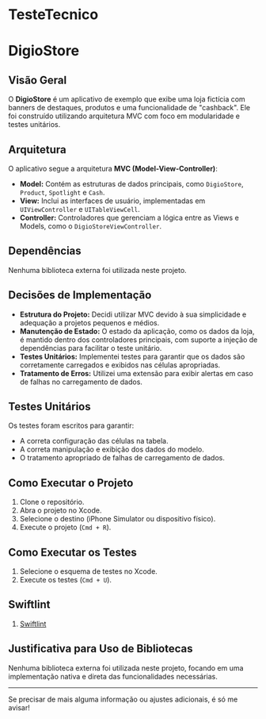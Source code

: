 # TesteTecnico
# DigioStore

## Visão Geral

O **DigioStore** é um aplicativo de exemplo que exibe uma loja fictícia com banners de destaques, produtos e uma funcionalidade de "cashback". Ele foi construído utilizando arquitetura MVC com foco em modularidade e testes unitários.

## Arquitetura

O aplicativo segue a arquitetura **MVC (Model-View-Controller)**:
- **Model:** Contém as estruturas de dados principais, como `DigioStore`, `Product`, `Spotlight` e `Cash`.
- **View:** Inclui as interfaces de usuário, implementadas em `UIViewController` e `UITableViewCell`.
- **Controller:** Controladores que gerenciam a lógica entre as Views e Models, como o `DigioStoreViewController`.

## Dependências

Nenhuma biblioteca externa foi utilizada neste projeto.

## Decisões de Implementação

- **Estrutura do Projeto:** Decidi utilizar MVC devido à sua simplicidade e adequação a projetos pequenos e médios.
- **Manutenção de Estado:** O estado da aplicação, como os dados da loja, é mantido dentro dos controladores principais, com suporte a injeção de dependências para facilitar o teste unitário.
- **Testes Unitários:** Implementei testes para garantir que os dados são corretamente carregados e exibidos nas células apropriadas.
- **Tratamento de Erros:** Utilizei uma extensão para exibir alertas em caso de falhas no carregamento de dados.

## Testes Unitários

Os testes foram escritos para garantir:
- A correta configuração das células na tabela.
- A correta manipulação e exibição dos dados do modelo.
- O tratamento apropriado de falhas de carregamento de dados.

## Como Executar o Projeto

1. Clone o repositório.
2. Abra o projeto no Xcode.
3. Selecione o destino (iPhone Simulator ou dispositivo físico).
4. Execute o projeto (`Cmd + R`).

## Como Executar os Testes

1. Selecione o esquema de testes no Xcode.
2. Execute os testes (`Cmd + U`).

## Swiftlint

1. [Swiftlint](https://github.com/realm/swiftlint?tab=readme-ov-file#swift-package-projects)

## Justificativa para Uso de Bibliotecas

Nenhuma biblioteca externa foi utilizada neste projeto, focando em uma implementação nativa e direta das funcionalidades necessárias.

---

Se precisar de mais alguma informação ou ajustes adicionais, é só me avisar!

